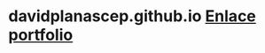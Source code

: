 # davidplanascep.github.io <a href="https://davidplanascep.github.io/portfolio">Enlace portfolio</a>
